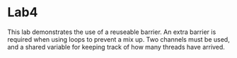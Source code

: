 # Lab4

This lab demonstrates the use of a reuseable barrier. An extra barrier is required when using loops to prevent a mix up.
Two channels must be used, and a shared variable for keeping track of how many threads have arrived.

